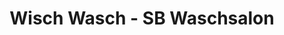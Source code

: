 ---
title: "Wisch Wasch - SB Waschsalon"
url: /hannover/wisch-wasch-sb-waschsalon/
shop: Wäscherei
---
